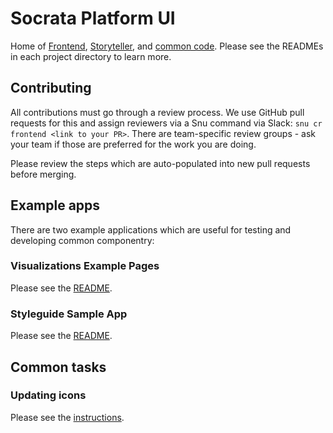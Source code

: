 # Socrata Platform UI

Home of [Frontend](https://github.com/socrata/platform-ui/tree/master/frontend#socrata-frontend),
[Storyteller](https://github.com/socrata/platform-ui/tree/master/storyteller#storyteller), and
[common code](https://github.com/socrata/platform-ui/tree/master/common#socrata-platform-common-code). Please
see the READMEs in each project directory to learn more.

## Contributing

All contributions must go through a review process. We use GitHub pull requests for this and assign
reviewers via a Snu command via Slack: `snu cr frontend <link to your PR>`. There are team-specific
review groups - ask your team if those are preferred for the work you are doing.

Please review the steps which are auto-populated into new pull requests before merging.

## Example apps

There are two example applications which are useful for testing and developing common componentry:

### Visualizations Example Pages

Please see the [README](https://github.com/socrata/platform-ui/tree/master/packages/socrata-visualizations#example-pages).

### Styleguide Sample App

Please see the [README](https://github.com/socrata/platform-ui/tree/master/styleguide-sample-app).

## Common tasks

### Updating icons

Please see the [instructions](https://github.com/socrata/platform-ui/tree/master/common/resources/fonts#updating-socrata-icons).
